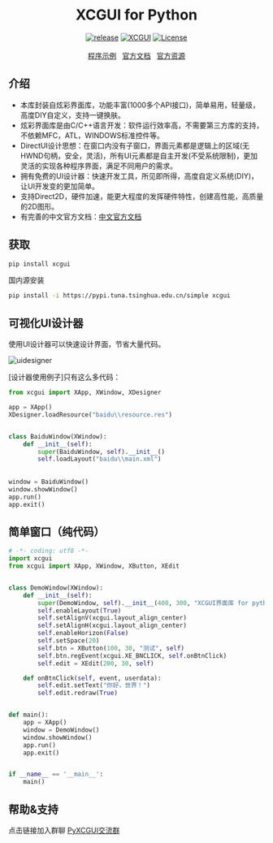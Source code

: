 <h1 align="center">XCGUI for Python</h1>
<p align="center">
    <a href="https://github.com/twgh/xcgui/releases"><img src="https://img.shields.io/badge/release-0.1.3-blue.svg?" alt="release"></a>
    <a href="http://www.xcgui.com"><img src="https://img.shields.io/badge/XCGUI-3.3.4-blue.svg?" alt="XCGUI"></a>
    <a href="https://opensource.org/licenses/MIT"><img src="https://img.shields.io/badge/License-MIT-brightgreen.svg?" alt="License"></a>
    <br><br>
    <a href="https://github.com/smallevilbeast/pyxcgui-example">程序示例</a>&nbsp;&nbsp;
    <a href="http://www.xcgui.com/doc-ui/">官方文档</a>&nbsp;&nbsp;
	<a href="http://mall.xcgui.com">官方资源</a>
</p>




## 介绍

- 本库封装自炫彩界面库，功能丰富(1000多个API接口)，简单易用，轻量级，高度DIY自定义，支持一键换肤。
- 炫彩界面库是由C/C++语言开发：软件运行效率高，不需要第三方库的支持，不依赖MFC，ATL，WINDOWS标准控件等。
- DirectUI设计思想：在窗口内没有子窗口，界面元素都是逻辑上的区域(无HWND句柄，安全，灵活)，所有UI元素都是自主开发(不受系统限制)，更加灵活的实现各种程序界面，满足不同用户的需求。
- 拥有免费的UI设计器：快速开发工具，所见即所得，高度自定义系统(DIY)，让UI开发变的更加简单。
- 支持Direct2D，硬件加速，能更大程度的发挥硬件特性，创建高性能，高质量的2D图形。
- 有完善的中文官方文档：[中文官方文档](http://www.xcgui.com/doc-ui/)

## 获取

```bash
pip install xcgui
```
国内源安装
```bash
pip install -i https://pypi.tuna.tsinghua.edu.cn/simple xcgui
```

## 可视化UI设计器

使用UI设计器可以快速设计界面，节省大量代码。

![uidesigner](https://z3.ax1x.com/2021/09/15/4Vmh9S.png)

[设计器使用例子]只有这么多代码：

```python
from xcgui import XApp, XWindow, XDesigner

app = XApp()
XDesigner.loadResource("baidu\\resource.res")


class BaiduWindow(XWindow):
    def __init__(self):
        super(BaiduWindow, self).__init__()
        self.loadLayout("baidu\\main.xml")
        
        
window = BaiduWindow()
window.showWindow()
app.run()
app.exit()
```


## 简单窗口（纯代码）



```python
# -*- coding: utf8 -*-
import xcgui
from xcgui import XApp, XWindow, XButton, XEdit


class DemoWindow(XWindow):
    def __init__(self):
        super(DemoWindow, self).__init__(400, 300, "XCGUI界面库 for python")
        self.enableLayout(True)
        self.setAlignV(xcgui.layout_align_center)
        self.setAlignH(xcgui.layout_align_center)
        self.enableHorizon(False)
        self.setSpace(20)
        self.btn = XButton(100, 30, "测试", self)
        self.btn.regEvent(xcgui.XE_BNCLICK, self.onBtnClick)
        self.edit = XEdit(200, 30, self)

    def onBtnClick(self, event, userdata):
        self.edit.setText("你好，世界！")
        self.edit.redraw(True)


def main():
    app = XApp()
    window = DemoWindow()
    window.showWindow()
    app.run()
    app.exit()


if __name__ == '__main__':
    main()

```

帮助&支持
-------------------------
点击链接加入群聊 [PyXCGUI交流群](https://jq.qq.com/?_wv=1027&k=oIXzbTbI)
